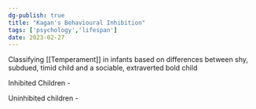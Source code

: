```yaml
---
dg-publish: true
title: "Kagan's Behavioural Inhibition"
tags: ['psychology','lifespan']    
date: 2023-02-27
---
```


Classifying [[Temperament]] in infants based on differences between shy, subdued, timid child and a sociable, extraverted bold child 

Inhibited Children - 

Uninhibited children - 

